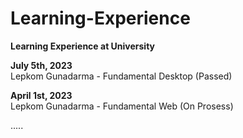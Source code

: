 # Learning-Experience

**Learning Experience at University**

**July 5th, 2023**<br>
Lepkom Gunadarma - Fundamental Desktop (Passed)

**April 1st, 2023**<br>
Lepkom Gunadarma - Fundamental Web (On Prosess)

.....
